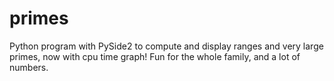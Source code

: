 # primes
Python program with PySide2 to compute and display ranges and very large primes, now with cpu time graph! Fun for the whole family, and a lot of numbers.
